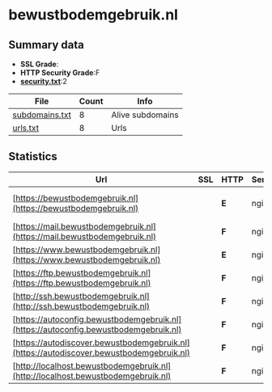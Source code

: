 

# bewustbodemgebruik.nl
## Summary data


 - **SSL Grade**:
 - **HTTP Security Grade**:F
 - **[security.txt](https://www.digitaleoverheid.nl/nieuws/standaard-security-txt-nu-verplicht-voor-overheid/)**:2


| File       | Count | Info |
|------------|-------|------|
|[subdomains.txt](/data/bewustbodemgebruik.nl/subdomains.txt)|8|Alive subdomains|
|[urls.txt](/data/bewustbodemgebruik.nl/urls.txt)|8|Urls|


## Statistics


| Url | SSL | HTTP | Server | Cookie | HSTS | CORS | CTO | CSP | XFO | XXP | RP |FP| Tech |Title |
|--------|-------|-------|------|------|------|------|------|------|------|------|------|------|------|------|
|[https://bewustbodemgebruik.nl](https://bewustbodemgebruik.nl)| | **E**|nginx| | | | | | | :white_check_mark: | :white_check_mark: | |MySQL Nginx PHP WordPress|Bewust Bodemgebr...|
|[https://mail.bewustbodemgebruik.nl](https://mail.bewustbodemgebruik.nl)| | **F**|nginx| | | | | | | | :white_check_mark: | |Nginx|This is the defa...|
|[https://www.bewustbodemgebruik.nl](https://www.bewustbodemgebruik.nl)| | **E**|nginx| | | | | | | :white_check_mark: | :white_check_mark: | |Nginx SiteGround||
|[https://ftp.bewustbodemgebruik.nl](https://ftp.bewustbodemgebruik.nl)| | **F**|nginx| | | | | | | | :white_check_mark: | |Nginx|This is the defa...|
|[http://ssh.bewustbodemgebruik.nl](http://ssh.bewustbodemgebruik.nl)| | **F**|nginx| | | | | | | | :white_check_mark: | |Nginx||
|[https://autoconfig.bewustbodemgebruik.nl](https://autoconfig.bewustbodemgebruik.nl)| | **F**|nginx| | | | | | | | :white_check_mark: | |Nginx|This is the defa...|
|[https://autodiscover.bewustbodemgebruik.nl](https://autodiscover.bewustbodemgebruik.nl)| | **F**|nginx| | | | | | | | :white_check_mark: | |Nginx|This is the defa...|
|[http://localhost.bewustbodemgebruik.nl](http://localhost.bewustbodemgebruik.nl)| | **F**|nginx|:o: | | | | | :white_check_mark: | :white_check_mark: | :white_check_mark: | |Laravel Nginx PHP|Weakpass|


